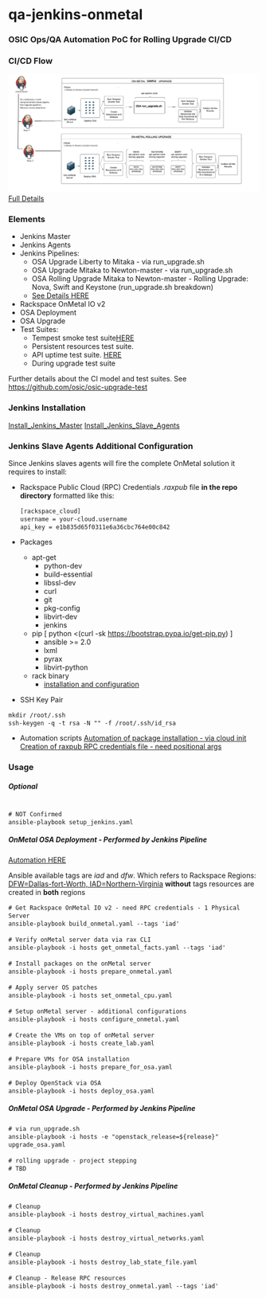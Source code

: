 # qa-jenkins-onmetal
### OSIC Ops/QA Automation PoC for Rolling Upgrade CI/CD

### CI/CD Flow
![CIflow](./onMetalCIFlow.png)
[Full Details](https://github.com/osic/osic-upgrade-test/blob/master/master_test_plan.pdf)

### Elements
+ Jenkins Master
+ Jenkins Agents
+ Jenkins Pipelines:
    + OSA Upgrade Liberty to Mitaka - via run_upgrade.sh
    + OSA Upgrade Mitaka to Newton-master - via run_upgrade.sh
    + OSA Rolling Upgrade Mitaka to Newton-master - Rolling Upgrade:
      Nova, Swift and Keystone (run_upgrade.sh breakdown)
    + [See Details HERE](./jenkins/Jenkinsfile)
+ Rackspace OnMetal IO v2
+ OSA Deployment
+ OSA Upgrade
+ Test Suites:
    + Tempest smoke test suite[HERE](https://github.com/openstack/tempest)
    + Persistent resources test suite.
    + API uptime test suite. [HERE](https://github.com/osic/api_uptime)
    + During upgrade test suite

Further details about the CI model and test suites.
See https://github.com/osic/osic-upgrade-test

### Jenkins Installation
[Install_Jenkins_Master](https://wiki.jenkins-ci.org/display/JENKINS/Installing+Jenkins+on+Ubuntu)
[Install_Jenkins_Slave_Agents](https://wiki.jenkins-ci.org/display/JENKINS/Distributed+builds)

### Jenkins Slave Agents Additional Configuration
Since Jenkins slaves agents will fire the complete OnMetal solution it
requires to install:

+ Rackspace Public Cloud (RPC) Credentials
  _.raxpub_ file **in the repo directory** formatted like this:
  ```shell
  [rackspace_cloud]
  username = your-cloud.username
  api_key = e1b835d65f0311e6a36cbc764e00c842
  ```

+ Packages
  + apt-get
    + python-dev
    + build-essential
    + libssl-dev
    + curl
    + git
    + pkg-config
    + libvirt-dev
    + jenkins
  + pip [ python <(curl -sk https://bootstrap.pypa.io/get-pip.py) ]
    + ansible >= 2.0
    + lxml
    + pyrax
    + libvirt-python
  + rack binary
    + [installation and configuration](https://developer.rackspace.com/docs/rack-cli/configuration/#installation-and-configuration)

+ SSH Key Pair
```shell
mkdir /root/.ssh
ssh-keygen -q -t rsa -N "" -f /root/.ssh/id_rsa
```

+ Automation scripts
[Automation of package installation - via cloud init](./jenkins/agent_dependencies)
[Creation of raxpub RPC credentials file - need positional args](jenkins/set_jenkins_agent.sh)

### Usage
##### Optional
```shell

# NOT Confirmed
ansible-playbook setup_jenkins.yaml
```

##### OnMetal OSA Deployment - Performed by Jenkins Pipeline
[Automation HERE](./jenkins/Jenkinsfile)

Ansible available tags are _iad_ and _dfw_.
Which refers to Rackspace Regions:
[DFW=Dallas-fort-Worth, IAD=Northern-Virginia](https://support.rackspace.com/how-to/about-regions/)
 **without** tags resources are created in **both** regions

```shell
# Get Rackspace OnMetal IO v2 - need RPC credentials - 1 Physical Server
ansible-playbook build_onmetal.yaml --tags 'iad'

# Verify onMetal server data via rax CLI
ansible-playbook -i hosts get_onmetal_facts.yaml --tags 'iad'

# Install packages on the onMetal server
ansible-playbook -i hosts prepare_onmetal.yaml

# Apply server OS patches
ansible-playbook -i hosts set_onmetal_cpu.yaml

# Setup onMetal server - additional configurations
ansible-playbook -i hosts configure_onmetal.yaml

# Create the VMs on top of onMetal server
ansible-playbook -i hosts create_lab.yaml

# Prepare VMs for OSA installation
ansible-playbook -i hosts prepare_for_osa.yaml

# Deploy OpenStack via OSA
ansible-playbook -i hosts deploy_osa.yaml
```

##### OnMetal OSA Upgrade - Performed by Jenkins Pipeline

```shell
# via run_upgrade.sh
ansible-playbook -i hosts -e "openstack_release=${release}" upgrade_osa.yaml

# rolling upgrade - project stepping
# TBD
```

##### OnMetal Cleanup - Performed by Jenkins Pipeline
```shell
# Cleanup
ansible-playbook -i hosts destroy_virtual_machines.yaml

# Cleanup
ansible-playbook -i hosts destroy_virtual_networks.yaml

# Cleanup
ansible-playbook -i hosts destroy_lab_state_file.yaml

# Cleanup - Release RPC resources
ansible-playbook -i hosts destroy_onmetal.yaml --tags 'iad'
```

